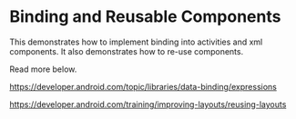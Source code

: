 # Binding and Reusable Components

This demonstrates how to implement binding into activities and xml components. It also demonstrates how to re-use components.

Read more below.

https://developer.android.com/topic/libraries/data-binding/expressions

https://developer.android.com/training/improving-layouts/reusing-layouts

